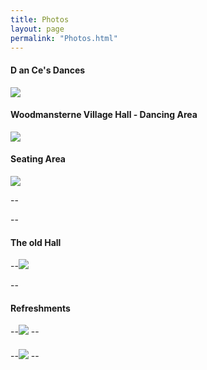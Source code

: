 ```yaml
---
title: Photos
layout: page
permalink: "Photos.html"
---
```

<article class="grid_12 center-text">
  <h4>D an Ce's Dances</h4>
<img src="images/Lights_flashing.gif" class="padded-bottom"/>
</article>

<article class="grid_12 Visible center-text">
<h4>Woodmansterne Village Hall - Dancing Area</h4>
<img src="images/WVH Hall from door.jpg" class="padded-bottom"/>
<h4>Seating Area</h4>
<img src="images/WVH Seating area.jpg" class="padded-bottom"/>
</article>


--<article class="grid_12 Visible center-text">
--<h4>The old Hall</h4>
--<img src="images/HALL.jpg" class="padded-bottom"/>

--<h4>Refreshments</h4>
--<img src="images/D_and_Cs_004.jpg" class="padded-bottom"/>
--<h4></h4>
--<img src="images/2015_May_0111.jpg" class="padded-bottom"/>
--</article>





